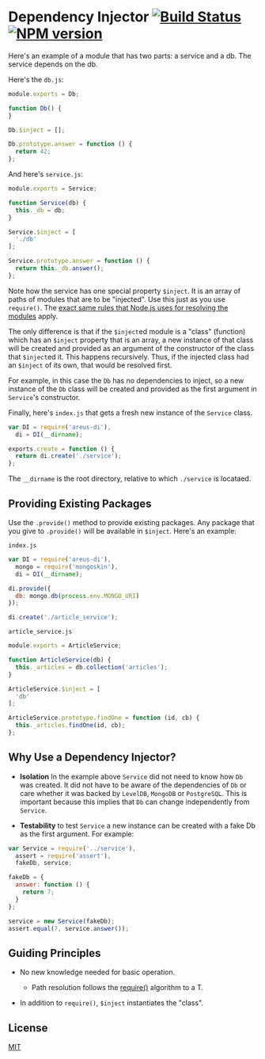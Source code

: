 # Dependency Injector [![Build Status](https://secure.travis-ci.org/areusjs/di.png)](http://travis-ci.org/areusjs/di) [![NPM version](https://badge.fury.io/js/areus-di.svg)](http://badge.fury.io/js/areus-di)

Here's an example of a module that has two parts: a service and a db.
The service depends on the db.

Here's the `db.js`:
```javascript
module.exports = Db;

function Db() {
}

Db.$inject = [];

Db.prototype.answer = function () {
  return 42;
};
```

And here's `service.js`:
```javascript
module.exports = Service;

function Service(db) {
  this._db = db;
}

Service.$inject = [
  './db'
];

Service.prototype.answer = function () {
  return this._db.answer();
};
```

Note how the service has one special property `$inject`.
It is an array of paths of modules that are to be "injected".
Use this just as you use `require()`. The [exact same rules
that Node.js uses for resolving the modules](http://nodejs.org/api/modules.html#modules_all_together)
apply.

The only difference is that if the `$inject`ed module
is a "class" (function) which has an `$inject` property
that is an array, a new instance of that class will be created
and provided as an argument of the constructor
of the class that `$inject`ed it. This happens recursively.
Thus, if the injected class had an `$inject` of its own, that
would be resolved first.

For example, in this case the `Db` has no dependencies to inject,
so a new instance of the `Db` class will be created
and provided as the first argument in `Service`'s constructor.


Finally, here's `index.js` that gets a fresh new instance
of the `Service` class.

```javascript
var DI = require('areus-di'),
  di = DI(__dirname);

exports.create = function () {
  return di.create('./service');
};
```

The `__dirname` is the root directory, relative to which
`./service` is locataed.


## Providing Existing Packages

Use the `.provide()` method to provide existing packages.
Any package that you give to `.provide()` will be available
in `$inject`. Here's an example:

`index.js`
```javascript
var DI = require('areus-di'),
  mongo = require('mongoskin'),
  di = DI(__dirname);

di.provide({
  db: mongo.db(process.env.MONGO_URI)
});

di.create('./article_service');
```

`article_service.js`
```javascript
module.exports = ArticleService;

function ArticleService(db) {
  this._articles = db.collection('articles');
}

ArticleService.$inject = [
  'db'
];

ArticleService.prototype.findOne = function (id, cb) {
  this._articles.findOne(id, cb);
};
```


## Why Use a Dependency Injector?

- **Isolation** In the example above `Service` did not need to know how `Db`
  was created. It did not have to be aware of the dependencies
  of `Db` or care whether it was backed by `LevelDB`, `MongoDB`
  or `PostgreSQL`. This is important because this implies that
  `Db` can change independently from `Service`.

- **Testability** to test `Service` a new instance can be created
  with a fake Db as the first argument. For example:


```javascript
var Service = require('../service'),
  assert = require('assert'),
  fakeDb, service;

fakeDb = {
  answer: function () {
    return 7;
  }
};

service = new Service(fakeDb);
assert.equal(7, service.answer());
```


## Guiding Principles

- No new knowledge needed for basic operation.
  - Path resolution follows the [require()](http://nodejs.org/api/modules.html#modules_all_together) algorithm to a T.

- In addition to `require()`, `$inject` instantiates the "class".


## License
[MIT](LICENSE)
